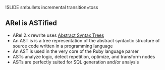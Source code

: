!SLIDE smbullets incremental transition=toss
## ARel is ASTified ##

* ARel 2.x rewrite uses [Abstract Syntax Trees](http://en.wikipedia.org/wiki/Abstract_syntax_tree)
* An AST is is a tree representation of the abstract syntactic structure of source code written in a programming language
* An AST is used in the very core of the Ruby language parser
* ASTs analyze logic, detect repetition, optimize, and transform nodes
* ASTs are perfectly suited for SQL generation and/or analysis

